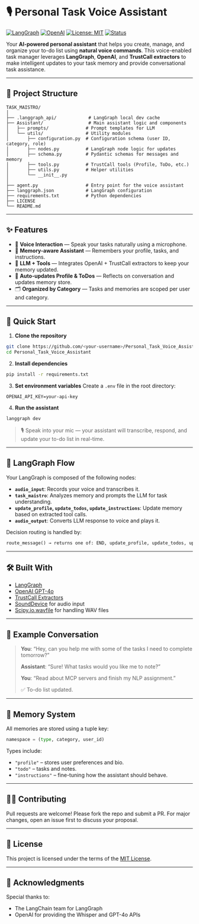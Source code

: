 # 🎙️ Personal Task Voice Assistant

[![LangGraph](https://img.shields.io/badge/Built%20With-LangGraph-blue?logo=python)](https://github.com/langchain-ai/langgraph)
[![OpenAI](https://img.shields.io/badge/OpenAI-GPT--4o-brightgreen?logo=openai)](https://platform.openai.com/docs/guides/gpt)
[![License: MIT](https://img.shields.io/badge/License-MIT-yellow.svg)](LICENSE)
[![Status](https://img.shields.io/badge/status-active-success.svg)](#)

Your **AI-powered personal assistant** that helps you create, manage, and organize your to-do list using **natural voice commands**. This voice-enabled task manager leverages **LangGraph**, **OpenAI**, and **TrustCall extractors** to make intelligent updates to your task memory and provide conversational task assistance.

---

## 📂 Project Structure

```
TASK_MAISTRO/
│
├── .langgraph_api/            # LangGraph local dev cache
├── Assistant/                 # Main assistant logic and components
│   ├── prompts/              # Prompt templates for LLM
│   └── utils/                # Utility modules
│       ├── configuration.py  # Configuration schema (user ID, category, role)
│       ├── nodes.py          # LangGraph node logic for updates
│       ├── schema.py         # Pydantic schemas for messages and memory
│       ├── tools.py          # TrustCall tools (Profile, ToDo, etc.)
│       ├── utils.py          # Helper utilities
│       └── __init__.py
│
├── agent.py                  # Entry point for the voice assistant
├── langgraph.json            # LangGraph configuration
├── requirements.txt          # Python dependencies
├── LICENSE
└── README.md
```

---

## ✨ Features

* 🎤 **Voice Interaction** — Speak your tasks naturally using a microphone.
* 🤖 **Memory-aware Assistant** — Remembers your profile, tasks, and instructions.
* 🧠 **LLM + Tools** — Integrates OpenAI + TrustCall extractors to keep your memory updated.
* 🔄 **Auto-updates Profile & ToDos** — Reflects on conversation and updates memory store.
* 🗂️ **Organized by Category** — Tasks and memories are scoped per user and category.

---

## 🚀 Quick Start

1. **Clone the repository**

```bash
git clone https://github.com/<your-username>/Personal_Task_Voice_Assistant.git
cd Personal_Task_Voice_Assistant
```

2. **Install dependencies**

```bash
pip install -r requirements.txt
```

3. **Set environment variables**
   Create a `.env` file in the root directory:

```
OPENAI_API_KEY=your-api-key
```

4. **Run the assistant**

```bash
langgraph dev 
```

> 🎙️ Speak into your mic — your assistant will transcribe, respond, and update your to-do list in real-time.

---

## 🧩 LangGraph Flow

Your LangGraph is composed of the following nodes:

* **`audio_input`**: Records your voice and transcribes it.
* **`task_maistro`**: Analyzes memory and prompts the LLM for task understanding.
* **`update_profile`, `update_todos`, `update_instructions`**: Update memory based on extracted tool calls.
* **`audio_output`**: Converts LLM response to voice and plays it.

Decision routing is handled by:

```python
route_message() → returns one of: END, update_profile, update_todos, update_instructions
```

---

## 🛠️ Built With

* [LangGraph](https://github.com/langchain-ai/langgraph)
* [OpenAI GPT-4o](https://platform.openai.com/docs/guides/gpt)
* [TrustCall Extractors](https://docs.langchain.com/docs/components/extractors/)
* [SoundDevice](https://python-sounddevice.readthedocs.io/) for audio input
* [Scipy.io.wavfile](https://docs.scipy.org/doc/scipy/reference/generated/scipy.io.wavfile.write.html) for handling WAV files

---

## 🧪 Example Conversation

> **You**: “Hey, can you help me with some of the tasks I need to complete tomorrow?”
>
> **Assistant**: “Sure! What tasks would you like me to note?”
>
> **You**: “Read about MCP servers and finish my NLP assignment.”
>
> ✅ To-do list updated.

---

## 🧠 Memory System

All memories are stored using a tuple key:

```python
namespace = (type, category, user_id)
```

Types include:

* `"profile"` – stores user preferences and bio.
* `"todo"` – tasks and notes.
* `"instructions"` – fine-tuning how the assistant should behave.

---

## 🧑‍💻 Contributing

Pull requests are welcome! Please fork the repo and submit a PR. For major changes, open an issue first to discuss your proposal.

---

## 📄 License

This project is licensed under the terms of the [MIT License](LICENSE).

---

## 🙌 Acknowledgments

Special thanks to:

* The LangChain team for LangGraph
* OpenAI for providing the Whisper and GPT-4o APIs
